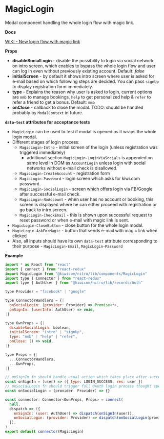 # MagicLogin

Modal component handling the whole login flow with magic link.

**Docs**

[WIKI - New login flow with magic link](https://kiwi.wiki/frontend/wiki/#/teams/account/login/magic-link-login)

**Props**

- **disableSocialLogin** - disable the possibility to login via social network on intro screen, which enables to bypass the whole login flow and user can log in even without previously existing account. Default: *false*
- **initialScreen** - by default it shows intro screen where user is asked for e-mail based on which following steps are decided. You can pass `signUp` to display registration form immediately.
- **type** - Explains the reason why user is asked to login, current options are `mmb` to manage bookings, `help` to get personalized help & `refer` to refer a friend to get a bonus. Default: `mmb`
- **onClose** - callback to close the modal. TODO: should be handled probably by `ModalContext` in future.

**`data-test` attributes for acceptance tests**

- `MagicLogin` can be used to test if modal is opened as it wraps the whole login modal.
- Different stages of login process:
  - `MagicLogin-Intro` - initial screen of the login (unless registration was triggered immediately)
    - additional section `MagicLogin-LoginViaSocials` is appended on same level in DOM as `AccountLogin` unless login with social networks without e-mail check is disallowed.
  - `MagicLogin-CreateAccount` - registration form
  - `MagicLogin-Password` - login screen which asks for kiwi.com password.
  - `MagicLogin-SocialLogin` - screen which offers login via FB/Google after successful e-mail check.
  - `MagicLogin-NoAccount` - when user has no account or booking, this screen is displayed where he can either proceed with registration or go back to intro screen.
  - `MagicLogin-CheckEmail` - this is shown upon successful request to reset password or when e-mail with magic link is sent.
- `MagicLogin-CloseButton` - close button for the whole login modal.
- `MagicLogin-AskForMagic` - button that sends e-mail with magic link when clicked
- Also, all inputs should have its own `data-test` attribute corresponding to their purpose - `MagicLogin-Email`, `MagicLogin-Password`

**Example**

```js
import * as React from "react"
import { connect } from "react-redux"
import MagicLogin from "@kiwicom/nitro/lib/components/MagicLogin"
import type { Connector } from "react-redux"
import type { AuthUser } from "@kiwicom/nitro/lib/records/Auth"

type Provider = "facebook" | "google"

type ConnectorHandlers = {|
  onSocialLogin: (provider: Provider) => Promise<*>,
  onSignIn: (userInfo: AuthUser) => void,
|}

type OwnProps = {|
  disableSocialLogin: boolean,
  initialScreen: "intro" | "signUp",
  type: "mmb" | "help" | "refer",
  onClose: () => void,
|}

type Props = {|
  ...ConnectorHandlers,
  ...OwnProps,
|}

// onSignIn fn should handle usual action which takes place after successful login via email & password  
const onSignIn = (user) => ({ type: LOGIN_SUCCESS, res: user })
// onSocialLogin fn should trigger full OAuth login process thought specified provider
const onSocialLogin = (provider: Provider) => {}

const connector: Connector<OwnProps, Props> = connect(
  null,
  dispatch => ({
    onSignIn: (user: AuthUser) => dispatch(onSignIn(user)),
    onSocialLogin: (provider: Provider) => dispatch(onSocialLogin(provider)),
  }),
)
export default connector(MagicLogin)
```

